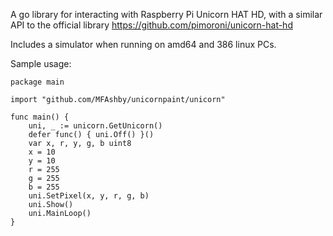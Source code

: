 A go library for interacting with Raspberry Pi Unicorn HAT HD, with a similar API to the official library https://github.com/pimoroni/unicorn-hat-hd

Includes a simulator when running on amd64 and 386 linux PCs.

Sample usage:
```
package main

import "github.com/MFAshby/unicornpaint/unicorn"

func main() {
	uni, _ := unicorn.GetUnicorn()
	defer func() { uni.Off() }()
	var x, r, y, g, b uint8
	x = 10
	y = 10
	r = 255
	g = 255
	b = 255
	uni.SetPixel(x, y, r, g, b)
	uni.Show()
	uni.MainLoop()
}
```
